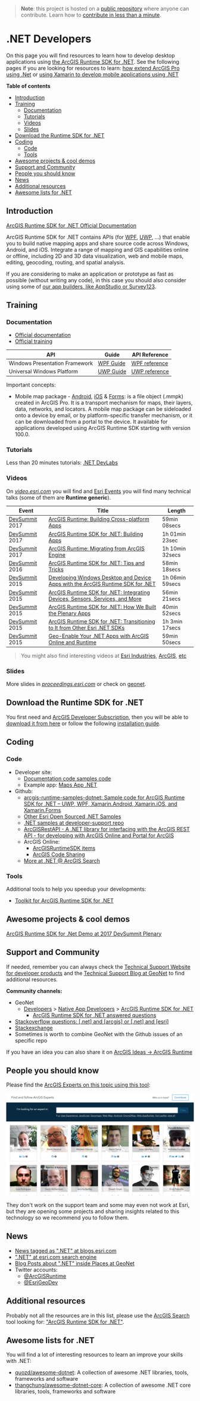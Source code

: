 > **Note**: this project is hosted on a [public repository](https://github.com/hhkaos/awesome-arcgis) where anyone can contribute. Learn how to [contribute in less than a minute](https://github.com/hhkaos/awesome-arcgis/blob/master/CONTRIBUTING.md#contributions).

# .NET Developers

On this page you will find resources to learn how to develop desktop applications using [the ArcGIS Runtime SDK for .NET](https://developers.arcgis.com/net/latest). See the following pages if you are looking for resources to learn: [how extend ArcGIS Pro using .Net](../../../arcgis/products/arcgis-desktop/arcgis-pro/README.md) or [using Xamarin to develop mobile applications using .NET](../../../mobile/technologies/xamarin/README.md)

<!-- START doctoc generated TOC please keep comment here to allow auto update -->
<!-- DON'T EDIT THIS SECTION, INSTEAD RE-RUN doctoc TO UPDATE -->
**Table of contents**

- [Introduction](#introduction)
- [Training](#training)
  - [Documentation](#documentation)
  - [Tutorials](#tutorials)
  - [Videos](#videos)
  - [Slides](#slides)
- [Download the Runtime SDK for .NET](#download-the-runtime-sdk-for-net)
- [Coding](#coding)
  - [Code](#code)
  - [Tools](#tools)
- [Awesome projects & cool demos](#awesome-projects--cool-demos)
- [Support and Community](#support-and-community)
- [People you should know](#people-you-should-know)
- [News](#news)
- [Additional resources](#additional-resources)
- [Awesome lists for .NET](#awesome-lists-for-net)

<!-- END doctoc generated TOC please keep comment here to allow auto update -->


## Introduction

[ArcGIS Runtime SDK for .NET Official Documentation](https://developers.arcgis.com/net/latest/)

ArcGIS Runtime SDK for .NET contains APIs (for [WPF](https://developers.arcgis.com/net/latest/wpf/guide/display-a-map.htm), [UWP](https://developers.arcgis.com/net/latest/uwp/guide/display-a-map.htm), ...) that enable you to build native mapping apps and share source code across Windows, Android, and iOS. Integrate a range of mapping and GIS capabilities online or offline, including 2D and 3D data visualization, web and mobile maps, editing, geocoding, routing, and spatial analysis.

If you are considering to make an application or prototype as fast as possible (without writing any code), in this case you should also consider using some of [our app builders, like AppStudio or Survey123](../../../arcgis/products/README.md#app-builders).

## Training

### Documentation

* [Official documentation](https://developers.arcgis.com/net/latest/)
* [Official training](www.esri.com/training/Bookmark/PKEDPSDGS)

|API|Guide|API Reference|
|---|---|---|
|Windows Presentation Framework|[WPF Guide](https://developers.arcgis.com/net/latest/wpf/guide/guide-home.htm)|[WPF reference](https://developers.arcgis.com/net/latest/wpf/api-reference/)
|Universal Windows Platform|[UWP Guide](https://developers.arcgis.com/net/latest/uwp/guide/guide-home.htm)|[UWP reference](https://developers.arcgis.com/net/latest/uwp/api-reference/)

Important concepts:

* Mobile map package - [Android](https://developers.arcgis.com/net/latest/android/guide/display-a-map.htm#ESRI_SECTION2_4CCB74E11EE04611849F3C0F41D9381C), [iOS](https://developers.arcgis.com/net/latest/ios/guide/display-a-map.htm#ESRI_SECTION2_4CCB74E11EE04611849F3C0F41D9381C) & [Forms](https://developers.arcgis.com/net/latest/forms/guide/display-a-map.htm#ESRI_SECTION2_4CCB74E11EE04611849F3C0F41D9381C): is a file object (.mmpk) created in ArcGIS Pro. It is a transport mechanism for maps, their layers, data, networks, and locators. A mobile map package can be sideloaded onto a device by email, or by platform-specific transfer mechanism, or it can be downloaded from a portal to the device. It available for applications developed using ArcGIS Runtime SDK starting with version 100.0.

### Tutorials

Less than 20 minutes tutorials: [.NET DevLabs](https://developers.arcgis.com/laxbs/browse/?topic=any&product=NET)

### Videos

On [*video.esri.com*](https://www.esri.com/videos/search?q=.NET#?sortby=recent) you will find and [Esri Events](https://www.youtube.com/channel/UC_yE3TatdZKAXvt_TzGJ6mw/search?query=.NET) you will find many technical talks (some of them are **Runtime generic**).

|Event|Title|Length|
|---|---|---|
|[DevSummit](http://www.esri.com/events/devsummit) 2017|[ArcGIS Runtime: Building Cross-platform Apps](https://www.youtube.com/watch?v=XLT1PjZgbAQ)|59min 08secs|
|[DevSummit](http://www.esri.com/events/devsummit) 2017|[ArcGIS Runtime SDK for .NET: Building Apps](https://www.youtube.com/watch?v=_KBcHw9HZ50)|1h 01min 23sec|
|[DevSummit](http://www.esri.com/events/devsummit) 2017|[ArcGIS Runtime: Migrating from ArcGIS Engine](https://www.youtube.com/watch?v=h1lyaH00G6A)| 1h 10min 32secs
|[DevSummit](http://www.esri.com/events/devsummit) 2016|[ArcGIS Runtime SDK for .NET: Tips and Tricks](https://www.esri.com/videos/watch?videoid=5064&channelid=LegacyVideo&isLegacy=true&title=arcgis-runtime-sdk-for-.net:-tips-and-tricks)|58min 18secs|
|[DevSummit](http://www.esri.com/events/devsummit) 2015|[Developing Windows Desktop and Device Apps with the ArcGIS Runtime SDK for .NET](https://www.esri.com/videos/watch?videoid=4733&channelid=LegacyVideo&isLegacy=true&title=developing-windows-desktop-and-device-apps-with-the-arcgis-runtime-sdk-for-.net)|1h 06min 59secs|
|[DevSummit](http://www.esri.com/events/devsummit) 2015|[ArcGIS Runtime SDK for .NET: Integrating Devices, Sensors, Services, and More](https://www.esri.com/videos/watch?videoid=4448&channelid=LegacyVideo&isLegacy=true&title=arcgis-runtime-sdk-for-.net:-integrating-devices,-sensors,-services,-and-more)|56min 21secs
|[DevSummit](http://www.esri.com/events/devsummit) 2015|[ArcGIS Runtime SDK for .NET: How We Built the Plenary Apps](https://www.esri.com/videos/watch?videoid=4449&channelid=LegacyVideo&isLegacy=true&title=arcgis-runtime-sdk-for-.net:-how-we-built-the-plenary-apps)|40min 52secs|
|[DevSummit](http://www.esri.com/events/devsummit) 2015|[ArcGIS Runtime SDK for .NET: Transitioning to It from Other Esri .NET SDKs](https://www.esri.com/videos/watch?videoid=4413&channelid=LegacyVideo&isLegacy=true&title=arcgis-runtime-sdk-for-.net:-transitioning-to-it-from-other-esri-.net-sdks)|1h 3min 17secs|
|[DevSummit](http://www.esri.com/events/devsummit) 2015|[Geo-Enable Your .NET Apps with ArcGIS Online and Runtime](https://www.esri.com/videos/watch?videoid=4415&channelid=LegacyVideo&isLegacy=true&title=geo-enable-your-.net-apps-with-arcgis-online-and-runtime)|59min 50secs|

> You might also find interesting videos at [Esri Industries](https://www.youtube.com/channel/UCZTiOg3n0pqUDSatq7mS2PA), [ArcGIS](https://www.youtube.com/channel/UCgGDPs8cte-VLJbgpaK4GPw), [etc](https://esri-es.github.io/awesome-arcgis/esri/#youtube-channels)

### Slides

More slides in [*proceedings.esri.com*](https://www.google.es/search?q=site%3Aproceedings.esri.com+.NET+-"ArcGIS+Pro") or check on [geonet](https://community.esri.com/content?query=ArcGIS+Runtime+SDK+for+.NET&filterID=all~objecttype~objecttype%5Bdocument%5D).

## Download the Runtime SDK for .NET

You first need and [ArcGIS Developer Subscription](https://developers.arcgis.com/pricing/), then you will be able to [download it from here](https://developers.arcgis.com/downloads/apis-and-sdks) or follow the following [installation guide](https://developers.arcgis.com/net/latest/wpf/guide/install-the-sdk.htm).

## Coding

### Code

* Developer site:
    * [Documentation code samples code](https://developers.arcgis.com/net/latest/)
    * Example app: [Maps App .NET](https://developers.arcgis.com/example-apps/maps-app-dotnet/)
* Github:
    * [arcgis-runtime-samples-dotnet: Sample code for ArcGIS Runtime SDK for .NET – UWP, WPF, Xamarin.Android, Xamarin.iOS, and Xamarin.Forms](https://github.com/Esri/arcgis-runtime-samples-dotnet)
    * [Other Esri Open Sourced .NET Samples ](https://github.com/Esri?utf8=%E2%9C%93&q=dotnet&type=&language=)
    * [.NET samples at developer-support repo](https://github.com/Esri/developer-support/tree/master/runtime-net)
    * [ArcGISRestAPI - A .NET library for interfacing with the ArcGIS REST API - for developing with ArcGIS Online and Portal for ArcGIS](https://github.com/EsriUK/ArcGISRestAPI)
    * ArcGIS Online:
        * [ArcGISRuntimeSDK items](https://www.arcgis.com/home/search.html?q=owner%3AArcGISRuntimeSDK&restrict=false&start=1&sortOrder=desc&sortField=modified)
        * [ArcGIS Code Sharing](http://codesharing.arcgis.com/)
    * [More at .NET @ ArcGIS Search](https://esri-es.github.io/arcgis-search/?search=.NET+site%3Agithub.com%20-arcobjects&utm_campaign=awesome-list&utm_source=awesome-list&utm_medium=page)

### Tools

Additional tools to help you speedup your developments:

* [Toolkit for ArcGIS Runtime SDK for .NET](https://github.com/Esri/arcgis-toolkit-dotnet)

## Awesome projects & cool demos

[ArcGIS Runtime SDK for .Net Demo at 2017 DevSummit Plenary](https://youtu.be/i8FgR_3zumQ?t=39m59s)

## Support and Community

If needed, remember you can always check the [Technical Support Website for developer products](https://support.esri.com/en/Products/Developers) and the [Technical Support Blog at GeoNet](https://community.esri.com/groups/technical-support/blog/tags#/) to find additional resources.

**Community channels:**

* GeoNet
    * [Developers](https://community.esri.com/community/developers) > [Native App Developers](https://community.esri.com/community/developers/native-app-developers) > [ArcGIS Runtime SDK for .NET](https://community.esri.com/community/developers/native-app-developers/arcgis-runtime-sdk-for-net)
        * [ArcGIS Runtime SDK for .NET answered questions](https://community.esri.com/community/developers/native-app-developers/arcgis-runtime-sdk-for-net/content?filterID=contentstatus%5Bpublished%5D~objecttype~thread%5Bquestions%5D~thread%5Banswered%5D)
* [Stackoverflow questions: [.net] and [arcgis] or [.net] and [esri]](https://stackoverflow.com/search?q=%5B.net%5D+and+%5Barcgis%5D+or+%5B.net%5D+and+%5Besri%5D+)
* [Stackexchange](https://gis.stackexchange.com/search?q=.net)
* Sometimes is worth to combine GeoNet with the Github issues of an specific repo

If you have an idea you can also share it on [ArcGIS Ideas -> ArcGIS Runtime](https://community.esri.com/community/arcgis-ideas/content?filterID=contentstatus%5Bpublished%5D~category%5Barcgis-runtime%5D&query=.net)

## People you should know

Please find the [ArcGIS Experts on this topic using this tool](https://esri-es.github.io/arcgis-experts/?topic=ArcGIS%20Runtime%20SDK%20for%20.NET):

[![ArcGIS Experts Tool Screenshot](https://github.com/esri-es/arcgis-experts/blob/master/assets/imgs/arcgis-experts-tool.png?raw=true)](https://esri-es.github.io/arcgis-experts/?topic=ArcGIS%20Runtime%20SDK%20for%20.NET)

They don't work on the support team and some may even not work at Esri,
but they are opening some projects and sharing insights related to this
technology so we recommend you to follow them.

## News

* [News tagged as ".NET" at blogs.esri.com](https://blogs.esri.com/esri/arcgis/tag/net/)
* [".NET" at esri.com search engine](https://www.esri.com/search?filter=Blogs&q=.net&search=Search)
* [Blog Posts about ".NET" inside Places at GeoNet](https://community.esri.com/content?query=.NET&filterID=all~objecttype~objecttype%5Bblogpost%5D)
* Twitter accounts:
    * [@ArcGISRuntime](https://twitter.com/arcgisruntime)
    * [@EsriGeoDev](https://twitter.com/EsriGeoDev)

## Additional resources

Probably not all the resources are in this list, please use the [ArcGIS Search](https://esri-es.github.io/arcgis-search/) tool looking for: ["ArcGIS Runtime SDK for .NET"](https://esri-es.github.io/arcgis-search/?search=%22ArcGIS%20Runtime%20SDK%20for%20.NET%22&utm_campaign=awesome-list&utm_source=awesome-list&utm_medium=page).

## Awesome lists for .NET

You will find a lot of interesting resources to learn an improve your skills
with .NET:

* [quozd/awesome-dotnet](https://github.com/quozd/awesome-dotnet): A collection of awesome .NET libraries, tools, frameworks and software
* [thangchung/awesome-dotnet-core](https://github.com/thangchung/awesome-dotnet-core): A collection of awesome .NET core libraries, tools, frameworks and software
